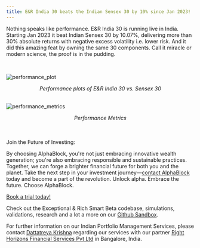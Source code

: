 ```yaml
---
title: E&R India 30 beats the Indian Sensex 30 by 10% since Jan 2023!
---
```


Nothing speaks like performance. E&R India 30 is running live in India. Starting Jan 2023 it beat Indian Sensex 30 by 10.07%, delivering more than 30% absolute returns with negative excess volatility i.e. lower risk. And it did this amazing feat by owning the same 30 components. Call it miracle or modern science, the proof is in the pudding.

<br>

![performance_plot](https://media.licdn.com/dms/image/v2/D5612AQE3x-utFFHHIA/article-inline_image-shrink_1000_1488/article-inline_image-shrink_1000_1488/0/1708643789983?e=1755129600&v=beta&t=HN0yylSMjQKwLJoSQUfPCjxpCnPs4Bg90u3dhAbcx2Y)

<div align="center"><em>Performance plots of E&R India 30 vs. Sensex 30</em><br><br></div>

![performance_metrics](https://media.licdn.com/dms/image/v2/D5612AQEubNoCYpn-HA/article-inline_image-shrink_1500_2232/article-inline_image-shrink_1500_2232/0/1708643658654?e=1755129600&v=beta&t=VSR0YAJXf20BzQCQhH5auF_6ndzMDdkB6zpIn0MdkNM)
<div align="center"><em>Performance Metrics</em><br><br></div>

<br>

Join the Future of Investing:

By choosing AlphaBlock, you're not just embracing innovative wealth generation; you're also embracing responsible and sustainable practices. Together, we can forge a brighter financial future for both you and the planet. Take the next step in your investment journey—[contact AlphaBlock](https://calendly.com/mukulpal/alphablock?month=2024-04) today and become a part of the revolution. Unlock alpha. Embrace the future. Choose AlphaBlock.

[Book a trial today!](https://calendly.com/mukulpal/alphablock)

Check out the Exceptional & Rich Smart Beta codebase, simulations, validations, research and a lot a more on our [Github Sandbox](https://github.com/alphablockorg/SandBox---RankingAndPortfolioBuilding).

For further information on our Indian Portfolio Management Services, please contact [Dattatreya Krishna](https://www.linkedin.com/in/dattatreyabk/?lipi=urn%3Ali%3Apage%3Ad_flagship3_pulse_read%3B9j0F6inaQvqCdjpJY%2BlO5w%3D%3D) regarding our services with our partner [Right Horizons Financial Services Pvt Ltd](https://www.linkedin.com/company/right-horizons-investment-advisory-and-wealth-management-pvt--ltd-/?lipi=urn%3Ali%3Apage%3Ad_flagship3_pulse_read%3B9j0F6inaQvqCdjpJY%2BlO5w%3D%3D) in Bangalore, India.